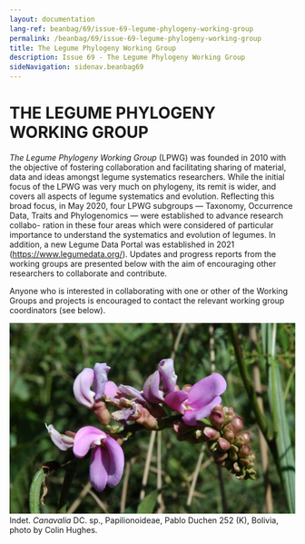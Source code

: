 ```yaml
---
layout: documentation
lang-ref: beanbag/69/issue-69-legume-phylogeny-working-group
permalink: /beanbag/69/issue-69-legume-phylogeny-working-group
title: The Legume Phylogeny Working Group
description: Issue 69 - The Legume Phylogeny Working Group
sideNavigation: sidenav.beanbag69
---
```


# THE LEGUME PHYLOGENY WORKING GROUP

*The Legume Phylogeny Working Group* (LPWG) was founded in 2010 with the objective of fostering collaboration and facilitating sharing of material, data and ideas amongst legume systematics researchers. While the initial focus of the LPWG was very much on phylogeny, its remit is wider, and covers all aspects of legume systematics and evolution. Reflecting this broad focus, in May 2020, four LPWG subgroups — Taxonomy, Occurrence Data, Traits and Phylogenomics — were established to advance research collabo- ration in these four areas which were considered of particular importance to understand the systematics and evolution of legumes. In addition, a new Legume Data Portal was established in 2021 (<https://www.legumedata.org/>). Updates and progress reports from the working groups are presented below with the aim of encouraging other researchers to collaborate and contribute.

Anyone who is interested in collaborating with one or other of the Working Groups and projects is encouraged to contact the relevant working group coordinators (see below).

![Indet. Canavalia DC. sp., Papilionoideae, Pablo Duchen 252 (K), Bolivia, photo by Colin Hughes.](/assets/images/69/lpwg_canavalia.png)
Indet. _Canavalia_ DC. sp., Papilionoideae, Pablo Duchen 252 (K), Bolivia, photo by Colin Hughes.
